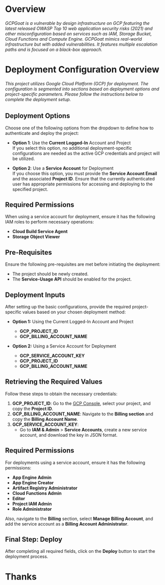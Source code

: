 # Overview

###### GCPGoat is a vulnerable by design infrastructure on GCP featuring the latest released OWASP Top 10 web application security risks (2021) and other misconfiguration based on services such as IAM, Storage Bucket, Cloud Functions and Compute Engine. GCPGoat mimics real-world infrastructure but with added vulnerabilities. It features multiple escalation paths and is focused on a black-box approach.

<!-- --- -->

# Deployment Configuration Overview

###### This project utilizes Google Cloud Platform (GCP) for deployment. The configuration is segmented into sections based on deployment options and project-specific parameters. Please follow the instructions below to complete the deployment setup.

## Deployment Options

Choose one of the following options from the dropdown to define how to authenticate and deploy the project:

- **Option 1**: Use the **Current Logged-In** Account and Project  
  If you select this option, no additional deployment-specific configurations are needed as the active GCP credentials and project will be utilized.

- **Option 2**: Use a **Service Account** for Deployment  
  If you choose this option, you must provide the **Service Account Email** and the associated **Project ID**. Ensure that the currently authenticated user has appropriate permissions for accessing and deploying to the specified project.

<!-- --- -->

## Required Permissions

When using a service account for deployment, ensure it has the following IAM roles to perform necessary operations:

- **Cloud Build Service Agent**
- **Storage Object Viewer**

<!-- --- -->

## Pre-Requisites

Ensure the following pre-requisites are met before initiating the deployment:

- The project should be newly created.
- The **Service-Usage API** should be enabled for the project.

<!-- --- -->

## Deployment Inputs

After setting up the basic configurations, provide the required project-specific values based on your chosen deployment method:

- **Option 1:** Using the Current Logged-In Account and Project
  - **GCP_PROJECT_ID**
  - **GCP_BILLING_ACCOUNT_NAME**

- **Option 2:** Using a Service Account for Deployment
  - **GCP_SERVICE_ACCOUNT_KEY**
  - **GCP_PROJECT_ID**
  - **GCP_BILLING_ACCOUNT_NAME**

<!-- --- -->

## Retrieving the Required Values

Follow these steps to obtain the necessary credentials:

1. **GCP_PROJECT_ID**: Go to the [GCP Console](https://console.cloud.google.com), select your project, and copy the **Project ID**.
2. **GCP_BILLING_ACCOUNT_NAME**: Navigate to the **Billing section** and copy the **Billing Account Name**.
3. **GCP_SERVICE_ACCOUNT_KEY**:
   - Go to **IAM & Admin** > **Service Accounts**, create a new service account, and download the key in JSON format.

<!-- --- -->

## Required Permissions

For deployments using a service account, ensure it has the following permissions:

- **App Engine Admin**
- **App Engine Creator**
- **Artifact Registry Administrator**
- **Cloud Functions Admin**
- **Editor**
- **Project IAM Admin**
- **Role Administrator**

Also, navigate to the **Billing** section, select **Manage Billing Account**, and add the service account as a **Billing Account Administrator**.

<!-- --- -->

## Final Step: Deploy

After completing all required fields, click on the **Deploy** button to start the deployment process.

<!-- --- -->

# Thanks
